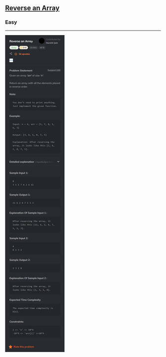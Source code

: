 <h2><a href="https://www.codingninjas.com/studio/problems/reverse-an-array_8365444?utm_source=striver&utm_medium=website&utm_campaign=a_zcoursetuf&leftPanelTab=0">Reverse an Array</a></h2><h3>Easy</h3><hr>

![Problem Statement](image.png)